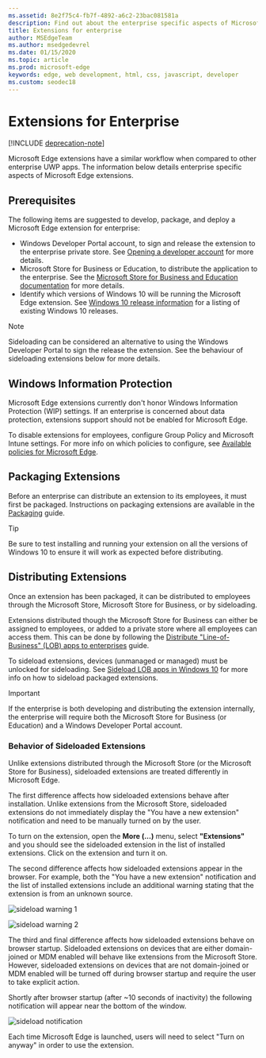```yaml
---
ms.assetid: 8e2f75c4-fb7f-4892-a6c2-23bac081581a
description: Find out about the enterprise specific aspects of Microsoft Edge Extensions, and see how they're similar to UWP apps.
title: Extensions for enterprise
author: MSEdgeTeam
ms.author: msedgedevrel
ms.date: 01/15/2020
ms.topic: article
ms.prod: microsoft-edge
keywords: edge, web development, html, css, javascript, developer
ms.custom: seodec18
---
```


# Extensions for Enterprise  

[!INCLUDE [deprecation-note](includes/deprecation-note.md)]  

Microsoft Edge extensions have a similar workflow when compared to other enterprise UWP apps. The information below details enterprise specific aspects of Microsoft Edge extensions.

## Prerequisites
The following items are suggested to develop, package, and deploy a Microsoft Edge extension for enterprise:

+ Windows Developer Portal account, to sign and release the extension to the enterprise private store. See [Opening a developer account](/windows/uwp/publish/opening-a-developer-account) for more details.
+ Microsoft Store for Business or Education, to distribute the application to the enterprise. See the [Microsoft Store for Business and Education documentation](/microsoft-store/) for more details.
+ Identify which versions of Windows 10 will be running the Microsoft Edge extension. See [Windows 10 release information](https://www.microsoft.com/en-us/itpro/windows-10/release-information) for a listing of existing Windows 10 releases.

> [!NOTE]
> Sideloading can be considered an alternative to using the Windows Developer Portal to sign the release the extension. See the behaviour of sideloading extensions below for more details.

## Windows Information Protection
Microsoft Edge extensions currently don't honor Windows Information Protection (WIP) settings. If an enterprise is concerned about data protection, extensions support should not be enabled for Microsoft Edge.

To disable extensions for employees, configure Group Policy and Microsoft Intune settings. For more info on which policies to configure, see [Available policies for Microsoft Edge](https://technet.microsoft.com/itpro/microsoft-edge/available-policies).

## Packaging Extensions
Before an enterprise can distribute an extension to its employees, it must first be packaged. Instructions on packaging extensions are available in the [Packaging](./guides/packaging.md) guide.

> [!TIP]
> Be sure to test installing and running your extension on all the versions of Windows 10 to ensure it will work as expected before distributing.

## Distributing Extensions
Once an extension has been packaged, it can be distributed to employees through the Microsoft Store, Microsoft Store for Business, or by sideloading.

Extensions distributed though the Microsoft Store for Business can either be assigned to employees, or added to a private store where all employees can access them. This can be done by following the [Distribute "Line-of-Business" (LOB) apps to enterprises](https://msdn.microsoft.com/windows/uwp/publish/distribute-lob-apps-to-enterprises) guide.

To sideload extensions, devices (unmanaged or managed) must be unlocked for sideloading. See [Sideload LOB apps in Windows 10](https://technet.microsoft.com/itpro/windows/deploy/sideload-apps-in-windows-10) for more info on how to sideload packaged extensions.

> [!IMPORTANT]
> If the enterprise is both developing and distributing the extension internally, the enterprise will require both the Microsoft Store for Business (or Education) and a Windows Developer Portal account.

### Behavior of Sideloaded Extensions
Unlike extensions distributed through the Microsoft Store (or the Microsoft Store for Business), sideloaded extensions are treated differently in Microsoft Edge.

The first difference affects how sideloaded extensions behave after installation. Unlike extensions from the Microsoft Store, sideloaded extensions do not immediately display the "You have a new extension" notification and need to be manually turned on by the user.

To turn on the extension, open the **More (...)** menu, select **"Extensions"** and you should see the sideloaded extension in the list of installed extensions. Click on the extension and turn it on.

The second difference affects how sideloaded extensions appear in the browser. For example, both the "You have a new extension" notification and the list of installed extensions include an additional warning stating that the extension is from an unknown source.

![sideload warning 1](./media/sideload-permissionflyout.PNG)

![sideload warning 2](./media/sideload-l1warning.PNG)

The third and final difference affects how sideloaded extensions behave on browser startup. Sideloaded extensions on devices that are either domain-joined or MDM enabled will behave like extensions from the Microsoft Store. However, sideloaded extensions on devices that are not domain-joined or MDM enabled will be turned off during browser startup and require the user to take explicit action.

Shortly after browser startup (after ~10 seconds of inactivity) the following notification will appear near the bottom of the window.

![sideload notification](./media/sideload-scareUI.PNG)

Each time Microsoft Edge is launched, users will need to select "Turn on anyway" in order to use the extension.
